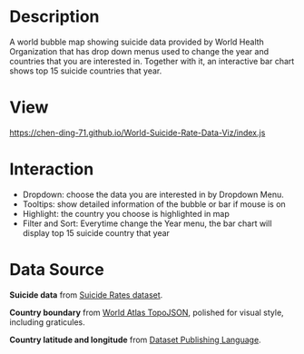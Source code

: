 # Description
A world bubble map showing suicide data provided by World Health Organization that has drop down menus used to change the year and countries that you are interested in. Together with it, an interactive bar chart shows top 15 suicide countries that year.

# View
https://chen-ding-71.github.io/World-Suicide-Rate-Data-Viz/index.js

# Interaction
* Dropdown: choose the data you are interested in by Dropdown Menu.
* Tooltips: show detailed information of the bubble or bar if mouse is on
* Highlight: the country you choose is highlighted in map
* Filter and Sort: Everytime change the Year menu, the bar chart will display top 15 suicide country that year


# Data Source
**Suicide data** from [Suicide Rates dataset](https://gist.github.com/chen-ding-71/3e4e5c6a6f9248bdece950069e3d2aae).

**Country boundary** from [World Atlas TopoJSON](https://github.com/topojson/world-atlas), polished for visual style, including graticules.

**Country latitude and longitude** from [Dataset Publishing Language](developers.google.com/public-data/docs/canonical/countries_csv).
